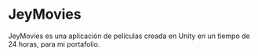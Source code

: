 # JeyMovies
JeyMovies es una aplicación de películas creada en Unity en un tiempo de 24 horas, para mi portafolio.
